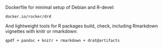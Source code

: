 Dockerfile for minimal setup of Debian and R-devel:
```
docker.io/rocker/drd
```

And lightweight tools for R packages build, check, including Rmarkdown vignettes with knitr or rmarkdown:
```
qpdf + pandoc + knitr + rmarkdown + drat@artifacts
```

